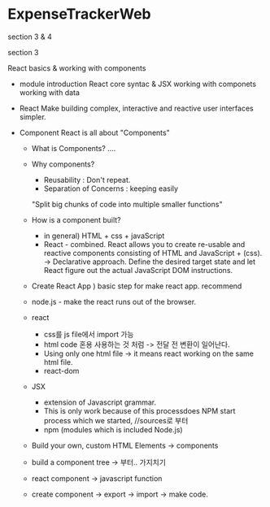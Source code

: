 # ExpenseTrackerWeb
section 3 & 4

section 3

React basics & working with components

- module introduction
    React core syntac & JSX
    working with componets
    working with data

- React
    Make building complex, interactive and reactive user interfaces simpler.

- Component 
    React is all about "Components"

    - What is Components? ....
    - Why components? 
        - Reusability : Don't repeat.
        - Separation of Concerns : keeping easily

        "Split big chunks of code into multiple smaller functions"

    - How is a component built?
        - in general) HTML + css + javaScript
        - React - combined.
            React allows you to create re-usable and reactive components consisting of HTML and JavaScript + (css). -> Declarative approach.
            Define the desired target state and let React figure out the actual JavaScript DOM instructions.
    
    - Create React App ) basic step for make react app. recommend

    - node.js - make the react runs out of the browser.

    - react 
        - css를 js file에서 import 가능
        - html code 혼용 사용하는 것 처럼 -> 전달 전 변환이 일어난다.
        - Using only one html file -> it means react working on the same html file.
        - react-dom

    - JSX
        - extension of Javascript grammar. 
        - This is only work because of this processdoes NPM start process which we started, //sources로 부터
        - npm (modules which is included Node.js)

    - Build your own, custom HTML Elements -> components
    - build a component tree -> <App /> 부터.. 가지치기
    - react component -> javascript function
    - create component -> export -> import -> make code. <sth></sth>

